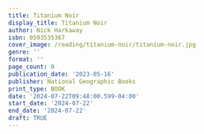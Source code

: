 ```yaml
---
title: Titanium Noir
display_title: Titanium Noir
author: Nick Harkaway
isbn: 0593535367
cover_image: /reading/titanium-noir/titanium-noir.jpg
genre: ''
format: ''
page_count: 0
publication_date: '2023-05-16'
publisher: National Geographic Books
print_type: BOOK
date: '2024-07-22T09:48:00.599-04:00'
start_date: '2024-07-22'
end_date: '2024-07-22'
draft: TRUE
---
```


